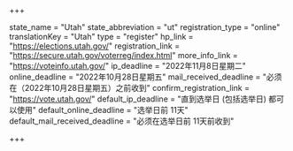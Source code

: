 +++

state_name = "Utah"
state_abbreviation = "ut"
registration_type = "online"
translationKey = "Utah"
type = "register"
hp_link = "https://elections.utah.gov/"
registration_link = "https://secure.utah.gov/voterreg/index.html"
more_info_link = "https://voteinfo.utah.gov/"
ip_deadline = "2022年11月8日星期二"
online_deadline = "2022年10月28日星期五"
mail_received_deadline = "必须在（2022年10月28日星期五）之前收到"
confirm_registration_link = "https://vote.utah.gov/"
default_ip_deadline = "直到选举日 (包括选举日) 都可以使用"
default_online_deadline = "选举日前 11天"
default_mail_received_deadline = "必须在选举日前 11天前收到"

+++